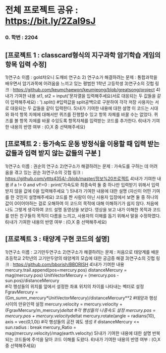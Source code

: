  # 전체 프로젝트 공유 : https://bit.ly/2ZaI9sJ

  ### 0. 학번 : 2204

## [프로젝트 1 : classcard형식의 지구과학 암기학습 게임의 항목 입력 수정]
1)연구소 이름 : gold챠오니 도깨비 연구소
2) 연구소가 해결하려는 문제 : 통합과학을 배우면서 암기과목에 어려움을 느끼고 있는 평범한 1학년 고등학생
3)연구소의 깃헙 링크 : https://github.com/keumchaewon/keumjeong/blob/greatsong/project
4)내가 기여한 내용
st1, st2 = input('문자열을 입력해주세요(서로 대응되는 두 값들을 같이 입력해주세요) : ').split() #입력값을 split공백으로 구분하여 각각 저장
사용자는 서로 대응되는 두 값들을 같이 입력한다. 
5)내가 기여한 내용에 대한 설명
이 코드는 시대와 화석 항목 자체에 대해서만 퀴즈를 진행할수 있고 항목 자체를 바꿀 수는 없었다. 
퀴즈를 볼 항목 자체를 바꿀 수있도록 항목자체를 입력받는 코드를 추가한다. 
6)내가 기여한 내용의 반영 여부 : (O,X 중 선택해주세요)

## [프로젝트 2 : 등가속도 운동 방정식을 이용할 때 입력 받는 값들과 입력 받지 않는 값들의 구분  ]
1)연구소 이름 : 권순의 연구소
2)연구소가 해결하려는 문제 : 가속도를 구하는 데 어려움을 겪고 있는 권순
3)연구소의 깃헙 링크 : https://github.com/yttts4354/-/blob/master/정보%20프로젝트
4)내가 기여한 내용
if a != 0 and vf!=0 :
    print('가속도와 최종속력 둘 중 하나만 입력받기 위해서 입력받지 않을 값에 0을 입력해주세요 ')
5)내가 기여한 내용에 대한 설명
(자신이 어떤 기여를 한 것인지 설명해주세요)
코드를 짠 사람이 아닌 사용자 입장에서 보면 둘 중 하나의 값이 0이어야하는 걸로 오해하여 이 코드의 목적에 대해 이해하기가 쉽지 않다. 
처음에 나도 그렇게 생각하여 코드 설명 동영상을 보았다. 영상을 보고 내가 이해한 목적과 코드를 만든 친구들의 목적이 다름을 느끼고,
사용자의 이해를 돕기 위해서 말을 수정하였다. 
6)내가 기여한 내용의 반영 여부 : (O,X 중 선택해주세요)

## [프로젝트 3 : 태양계 구현 코드의 설명]
1)연구소 이름 : 고기만두연구소 
2)연구소가 해결하려는 문제 : 처음으로 태양계를 배운 초등학교 2학년의 고기만두양의 태양계의 모습에 대한 궁금증 해결
3)연구소의 깃헙 링크 : https://github.com/bborish/BBORISH
4)내가 기여한 내용
    mercury.trail.append(pos=mercury.pos) 
    distanceMercury = mag(mercury.pos)
    UnitVectorMercury = (mercury.pos - sun.pos)/distanceMercury  
    #각 행성들의 위치를 앞에서 설정한 좌표 위치의 차이를 나타내는 벡터로 설정
    FgravMercury = (G*m_sun*m_mercury*UnitVectorMercury)/distanceMercury**2 
     #태양과 행성 사이의 만유인력 설정 
    mercury.velocity = mercury.velocity +(FgravMercury/m_mercury)*deltat 
     #각 행성들의 나중속도 설정
    mercury.pos = mercury.pos + mercury.velocity*deltat 
    mercury.rotate(angle = radians(10), axis = vec(0,1,0)) 
     #각 행성들의 공전 궤도 생성 
    if distanceMercury <= sun.radius : break
    mercury_Ratio = mag(mercury.velocity)/mag(earth.velocity)
5)내가 기여한 내용에 대한 설명
반복되는 코드들에 주석을 달아 코드 이해를 도왔다. 
6)내가 기여한 내용의 반영 여부 : (O,X 중 선택해주세요)
